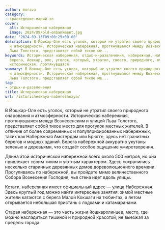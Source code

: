 ```yaml
---
author: morava
category:
- краеведение-марий-эл
cover:
  alt: Историческая набережная
  image: 2024/09/old-embankment.jpg
date: '2024-09-13T09:00:25+00:00'
description: В Йошкар-Оле есть уголок, который не утратил своего природного очарования
  и атмосферности. Историческая набережная, протянувшаяся между Вознесенским и улицей
  Льва Толстого, представляет собой тихое ме...
keywords: Историческая набережная, отдых-и-развлечения, набережная, набережной, место,
  берега, йошкар, оле, уголок, который, утратил, своего, природного, очарования, атмосферности,
  историческая, протянувшаяся
summary: В Йошкар-Оле есть уголок, который не утратил своего природного очарования
  и атмосферности. Историческая набережная, протянувшаяся между Вознесенским и улицей
  Льва Толстого, представляет собой тихое ме...
tag:
- отдых-и-развлечения
title: Историческая набережная
url: /istoricheskaya-naberezhnaya/
---
```


В Йошкар-Оле есть уголок, который не утратил своего природного очарования и атмосферности. Историческая набережная, протянувшаяся между Вознесенским и улицей Льва Толстого, представляет собой тихое место для прогулок местных жителей. В отличие от более современных и популяризированных набережных, таких как Набережная Амстердам или Брюгге, здесь нет гранитных берегов и модных зданий. Берега набережной аккуратно укутаны зеленью и деревьями, что создаёт особое ощущение умиротворения.

Длина этой исторической набережной всего около 500 метров, но она привлекает своим тихим и уютным характером. Здесь сохранились несколько старинных деревянных домов дореволюционного времени. Прогуливаясь по набережной, вы пройдете мимо величественного Собора Вознесения Господня, чья стена идет вдоль улицы.

Кстати, набережная имеет официальный адрес — улица Набережная. Здесь круглый год можно найти интересные занятия: зимой местные жители катаются с берега Малой Кокшаги на тюбингах, а летом открывается небольшая пристань с лодками и катамаранами.

Старая набережная — это часть жизни йошкаролинцев, место, где можно насладиться тишиной и природной красотой, не выезжая за пределы города.
